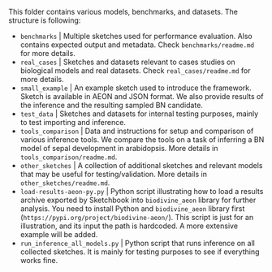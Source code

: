 This folder contains various models, benchmarks, and datasets. The structure is following:

- `benchmarks` | Multiple sketches used for performance evaluation. Also contains expected output and metadata. Check `benchmarks/readme.md` for more details.
- `real_cases` | Sketches and datasets relevant to cases studies on biological models and real datasets. Check `real_cases/readme.md` for more details.
- `small_example` | An example sketch used to introduce the framework. Sketch is available in AEON and JSON format. We also provide results of the inference and the resulting sampled BN candidate.
- `test_data` | Sketches and datasets for internal testing purposes, mainly to test importing and inference.
- `tools_comparison` | Data and instructions for setup and comparison of various inference tools. We compare the tools on a task of inferring a BN model of sepal development in arabidopsis. More details in `tools_comparison/readme.md`.
- `other_sketches` | A collection of additional sketches and relevant models that may be useful for testing/validation. More details in `other_sketches/readme.md`.
- `load-results-aeon-py.py` | Python script illustrating how to load a results archive exported by Sketchbook into `biodivine_aeon` library for further analysis. You need to install Python and `biodivine_aeon` library first (`https://pypi.org/project/biodivine-aeon/`). This script is just for an illustration, and its input the path is hardcoded. A more extensive example will be added.
- `run_inference_all_models.py` | Python script that runs inference on all collected sketches. It is mainly for testing purposes to see if everything works fine.

